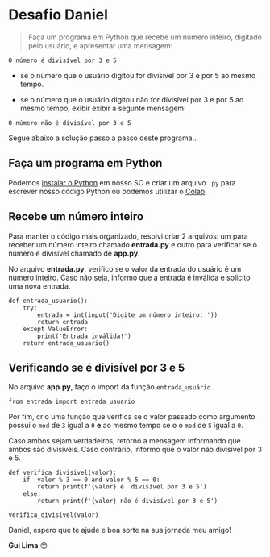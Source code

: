 # Desafio Daniel 
> Faça um programa em Python que recebe um número inteiro, digitado pelo usuário, e apresentar uma mensagem:

`O número é divisível por 3 e 5`

- se o número que o usuário digitou for divisível por 3 e por 5 ao mesmo tempo.

- se o número que o usuário digitou não for divisível por 3 e por 5 ao mesmo tempo, exibir exibir a segunte mensagem:

`O número não é divisível por 3 e 5`

Segue abaixo a solução passo a passo deste programa..

## Faça um programa em Python

Podemos [instalar o Python](https://www.python.org/downloads/) em nosso SO e criar um arquivo `.py` para escrever nosso código Python ou podemos utilizar o [Colab](https://colab.research.google.com/notebooks/welcome.ipynb#scrollTo=FQ_Hx_9tn7uF).

## Recebe um número inteiro

Para manter o código mais organizado, resolvi criar 2 arquivos: um para receber um número inteiro chamado **entrada.py** e outro para verificar se o número é divisível chamado de **app.py**.

No arquivo **entrada.py**, verifico se o valor da entrada do usuário é um número inteiro. Caso não seja, informo que a entrada é inválida e solicito uma nova entrada.

```
def entrada_usuario():
    try:    
        entrada = int(input('Digite um número inteiro: '))
        return entrada
    except ValueError:
        print('Entrada inválida!')
    return entrada_usuario()
```

## Verificando se é divisível por 3 e 5

No arquivo **app.py**, faço o import da função `entrada_usuário` .

```
from entrada import entrada_usuario
```

Por fim, crio uma função que verifica se o valor passado como argumento possui o `mod` de `3` igual a `0` **e** ao mesmo tempo se o o `mod` de `5` igual a `0`. 

Caso ambos sejam verdadeiros, retorno a mensagem informando que ambos são divisíveis. Caso contrário, informo que o valor não divisível por 3 e 5.

```
def verifica_divisivel(valor):
    if  valor % 3 == 0 and valor % 5 == 0:
        return print(f'{valor} é  divisível por 3 e 5')
    else:
        return print(f'{valor} não é divisível por 3 e 5')

verifica_divisivel(valor)
```
Daniel, espero que te ajude e boa sorte na sua jornada meu amigo!

**Gui Lima** 😊
